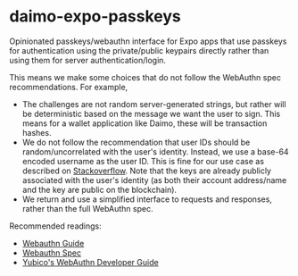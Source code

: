 # daimo-expo-passkeys

Opinionated passkeys/webauthn interface for Expo apps that use passkeys for 
authentication using the private/public keypairs directly rather than using them
for server authentication/login.

This means we make some choices that do not follow the WebAuthn spec
recommendations. For example,

- The challenges are not random server-generated strings, but rather will be 
  deterministic based on the message we want the user to sign. This means for a 
  wallet application like Daimo, these will be transaction hashes.
- We do not follow the recommendation that user IDs should be random/uncorrelated 
  with the user's identity. Instead, we use a base-64 encoded username as the user 
  ID. This is fine for our use case as described on [Stackoverflow](https://stackoverflow.com/a/76663224). Note that the keys are already publicly associated with the user's identity (as both their account address/name and the key are public on the blockchain).
- We return and use a simplified interface to requests and responses, rather than
  the full WebAuthn spec.

Recommended readings:
- [Webauthn Guide](https://webauthn.guide)
- [Webauthn Spec](https://w3c.github.io/webauthn/)
- [Yubico's WebAuthn Developer Guide](https://developers.yubico.com/WebAuthn/WebAuthn_Developer_Guide/)